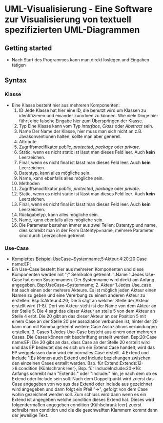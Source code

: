 # UML-Visualisierung - Eine Software zur Visualisierung von textuell spezifizierten UML-Diagrammen

## Getting started
* Nach Start des Programmes kann man direkt loslegen und Eingaben tätigen

## Syntax
### Klasse
* Eine Klasse besteht hier aus mehreren Komponenten:
  1. ID
  Jede Klasse hat hier eine ID, die benutzt wird um Klassen zu identifizieren und einander zuordnen zu können. Wie viele Dinge hier führt eine falsche Eingabe hier zum Überspringen der Klasse.
  2. Typ
  Eine Klasse kann vom Typ *Interface*, *Class* oder *Abstract* sein.
  3. Name
  Der Name der Klasse, hier muss man sich nicht an z.B. Javakonventionen halten, sollte man aber generell.
  4. Attribute
    1. Zugriffsmodifikator *public*, *protected*, *package* oder *private*.
    2. Static, wenn es nicht static ist lässt man dieses Feld leer. Auch __kein__ Leerzeichen.
    3. Final, wenn es nicht final ist lässt man dieses Feld leer. Auch __kein__ Leerzeichen.
    4. Datentyp, kann alles mögliche sein.
    5. Name, kann ebenfalls alles mögliche sein.
   5. Methoden
    1. Zugriffsmodifikator *public*, *protected*, *package* oder *private*.
    2. Static, wenn es nicht static ist lässt man dieses Feld leer. Auch __kein__ Leerzeichen.
    3. Final, wenn es nicht final ist lässt man dieses Feld leer. Auch __kein__ Leerzeichen.
    4. Rückgabetyp, kann alles mögliche sein.
    5. Name, kann ebenfalls alles mögliche sein.
    6. Die Parameter bestehen immer aus zwei Teilen: Datentyp und name, dies schreibt man in der Form Datentyp=name, mehrere Parameter sind durch Leerzeichen getrennt
### Use-Case
* Komplettes Beispiel:UseCase~Systemname;5:Akteur:4:20;20:Case name:EP;
* Ein Use-Case besteht hier aus mehreren Komponenten und diese Komponenten werden mit ";" Semikolon getrennt:
  1.Name
    1.Jedes Use-Case hat einen Systemnamen. Der Systemname wird direkt am Anfang angegeben. 
      Bsp:UseCase~Systemname;
  2. Akteur
    1.Jedes Use_case hat auch einen oder mehrere Akteure. Es ist möglich jeden Akteur einen Namen zu geben und eine Vererbung zu einem       anderen Akteur zu erstellen. 
    Bsp:5:Akteur:4:20;
    Die 5 sagt an welcher Stelle der Akteur erstellt wird (1-8).
    Dort wo Akteur steht ist der Name von dem Akteur an der Stelle 5.
    Die 4 sagt das dieser Akteur an stelle 5 von dem Akteur an Stelle 4 erbt.
    Die 20 gibt an das dieser Akteur an der Position 5 mit einem Case an der Stelle 20 per assoziation verbunden ist, hinter der 20 kann      man mit Komma getrennt weitere Case Assoziations verbindungen erstellen. 
  3. Cases
    1.Jedes Use-Case besteht aus einem oder mehreren Cases. Die Cases können mit beschriftung erstellt werden.
    Bsp:20:Case name:EP;
    Die 20 gibt an das, dass Case an der Stelle 20 erstellt wird und das EP bedeutet das es sich um ein Extend Case handelt, wird das         EP weggelassen dann wird ein normales Case erstellt.
  4.Extend und Include
    1.Es können auch Extend und Include beziehungen zwischen den einzelnen Cases erstellt werden.
    Bsp. für Extend:Extends:12->8:condition {Kühlschrank leer},
    Bsp. für IncludeInclude:20->16:
    Anfangs schreibt man "Extends:" oder "Include:" hin, je nach dem ob es Extend oder Include sein soll.
    Nach dem Doppeltpunkt wird zuerst das Case angegeben von wo aus das Extend oder Include aus gezeichnet wird angegeben und dann folgt      ein Pfeil "->", gefolgt von dem Case wohin gezeichnet werden soll. Zum schluss wird dann wenn es ein Extend ist angegeben welche        condition dieses Extend hat. Dieses wird folgendermaßen angegeben   condition {Kühlschrank leer}    zuerst schreibt man condition         und die die geschweiften Klammern kommt dann der jeweilige Text.
